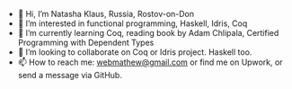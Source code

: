 - 👋 Hi, I’m Natasha Klaus, Russia, Rostov-on-Don
- 👀 I’m interested in functional programming, Haskell, Idris, Coq
- 🌱 I’m currently learning Coq, reading book by Adam Chlipala, Certified Programming with Dependent Types
- 💞️ I’m looking to collaborate on Coq or Idris project. Haskell too.
- 📫 How to reach me: webmathew@gmail.com or find me on Upwork, or send a message via GitHub.


